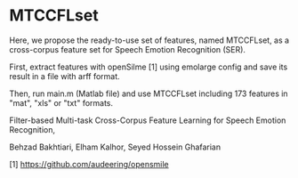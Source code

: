 # MTCCFLset
Here, we propose the ready-to-use set of features, named MTCCFLset, as a cross-corpus feature set for Speech Emotion Recognition (SER).

First, extract features with openSilme [1] using emolarge config and save its result in a file with arff format.

Then, run main.m (Matlab file) and use MTCCFLset including 173 features in "mat", "xls" or "txt" formats.


Filter-based Multi-task Cross-Corpus Feature Learning for Speech Emotion Recognition,

Behzad Bakhtiari, Elham Kalhor, Seyed Hossein Ghafarian



[1] https://github.com/audeering/opensmile

